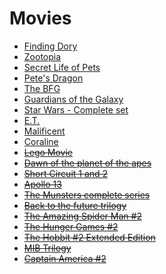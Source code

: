 # Movies
- [Finding Dory](https://www.amazon.com/Finding-Dory-Combo-Digital-Blu-ray/dp/B01FJ4UGF0)
- [Zootopia](https://www.amazon.com/Zootopia-Blu-ray-Ginnifer-Goodwin/dp/B01B2CX0LU)
- [Secret Life of Pets](https://www.amazon.com/Secret-Life-Pets-Blu-ray-Digital/dp/B01I5JT9L8)
- [Pete's Dragon](https://www.amazon.com/Petes-Dragon-DVD-Digital-Blu-ray/dp/B01I0RFN38)
- [The BFG](https://www.amazon.com/BFG-BD-DVD-Digital-Blu-ray/dp/B01G4N5Q0A)
- [Guardians of the Galaxy](http://www.amazon.com/Guardians-Galaxy-3D-Blu-ray-DVD/dp/B00N1JQ2UO/)
- [Star Wars - Complete set](http://www.amazon.com/Star-Wars-Complete-Episodes-Blu-ray/dp/B003ZSJ212/)
- [E.T.](http://www.amazon.com/E-T-Extra-Terrestrial-Anniversary-Blu-ray-UltraViolet/dp/B003UESJLK/)
- [Malificent](http://www.amazon.com/Maleficent-2-Disc-Blu-ray-DVD-Digital/dp/B00M4ADWTK/)
- [Coraline](http://www.amazon.com/Coraline-Collectors-Blu-ray-Combo-Pack/dp/B00288KNJU/)
- ~~[Lego Movie](http://www.amazon.com/LEGO-Movie-Blu-ray-UltraViolet-Combo/dp/B00I6JOBTI/)~~
- ~~[Dawn of the planet of the apes](http://www.amazon.com/Dawn-Planet-Apes-Blu-ray-Oldman/dp/B00MH8DU9Q)~~
- ~~[Short Circuit 1 and 2](http://www.amazon.com/Short-Circuit-Blu-ray/dp/B00DRQEU5A/)~~
- ~~[Apollo 13](http://www.amazon.com/Apollo-13-15th-Anniversary-Blu-ray/dp/B00371QQ2U/)~~
- ~~[The Munsters complete series](http://www.amazon.com/Munsters-Complete-Fred-Gwynne/dp/B001DZOCZU/)~~
- ~~[Back to the future trilogy](http://www.amazon.com/gp/product/B0054OGQOQ/)~~
- ~~[The Amazing Spider Man #2](http://www.amazon.com/Amazing-Spider-Man-Blu-Ray-UltraViolet-Combo/dp/B00JPS6A3O/)~~
- ~~[The Hunger Games #2](http://www.amazon.com/Hunger-Games-Catching-Blu-ray-UltraViolet/dp/B008JFUS8M/)~~
- ~~[The Hobbit #2 Extended Edition](http://www.amazon.com/Hobbit-Desolation-Blu-ray-Richard-Armitage/dp/B00MG4RIXU/)~~
- ~~[MIB Trilogy]()~~
- ~~[Captain America #2](http://www.amazon.com/Captain-America-Soldier-Blu-ray-Digital/dp/B00KHD5FK0/)~~
